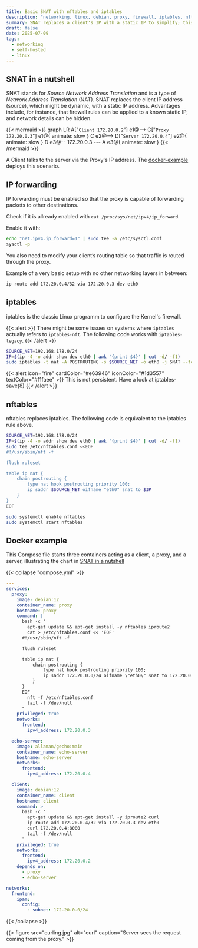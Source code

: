 ```yaml
---
title: Basic SNAT with nftables and iptables
description: "networking, linux, debian, proxy, firewall, iptables, nftables, snat"
summary: SNAT replaces a client's IP with a static IP to simplify; this can be set up using iptables or nftables, as shown in a Docker example.
draft: false
date: 2025-07-09
tags:
  - networking
  - self-hosted
  - linux
---
```


## SNAT in a nutshell

SNAT stands for _Source Network Address Translation_ and is a type of _Network Address Translation_ (NAT).
SNAT replaces the client IP address (source), which might be dynamic, with a static IP address.
Advantages include, for instance, that firewall rules can be applied to a known static IP, and network details can be hidden.

{{< mermaid >}}
graph LR
A["`Client
172.20.0.2`"] e1@--> C["`Proxy
172.20.0.3`"]
e1@{ animate: slow }
C e2@--> D["`Server
172.20.0.4`"]
e2@{ animate: slow }
D e3@-- 172.20.0.3 --- A
e3@{ animate: slow }
{{< /mermaid >}}

A Client talks to the server via the Proxy's IP address. The [docker-example](#docker-example) deploys this scenario.

## IP forwarding

IP forwarding must be enabled so that the proxy is capable of forwarding packets to other destinations.

Check if it is allready enabled with `cat /proc/sys/net/ipv4/ip_forward`.

Enable it with:

```sh
echo "net.ipv4.ip_forward=1" | sudo tee -a /etc/sysctl.conf
sysctl -p
```

You also need to modify your client’s routing table so that traffic is routed through the proxy.

Example of a very basic setup with no other networking layers in between:

```sh
ip route add 172.20.0.4/32 via 172.20.0.3 dev eth0
```

## iptables

iptables is the classic Linux programm to configure the Kernel's firewall.

{{< alert >}}
There might be some issues on systems where `iptables` actually refers to `iptables-nft`. The following code works with `iptables-legacy`.
{{< /alert >}}

```sh
SOURCE_NET=192.168.178.0/24
IP=$(ip -4 -o addr show dev eth0 | awk '{print $4}' | cut -d/ -f1)
sudo iptables -t nat -A POSTROUTING -s $SOURCE_NET -o eth0 -j SNAT --to-source $IP
```

{{< alert icon="fire" cardColor="#e63946" iconColor="#1d3557" textColor="#f1faee" >}}
This is not persistent. Have a look at iptables-save(8)
{{< /alert >}}

## nftables

nftables replaces iptables. The following code is equivalent to the iptables rule above.

```sh
SOURCE_NET=192.168.178.0/24
IP=$(ip -4 -o addr show dev eth0 | awk '{print $4}' | cut -d/ -f1)
sudo tee /etc/nftables.conf <<EOF
#!/usr/sbin/nft -f

flush ruleset

table ip nat {
    chain postrouting {
        type nat hook postrouting priority 100;
        ip saddr $SOURCE_NET oifname "eth0" snat to $IP
    }
}
EOF

sudo systemctl enable nftables
sudo systemctl start nftables
```

## Docker example

This Compose file starts three containers acting as a client, a proxy, and a server, illustrating the chart in [SNAT in a nutshell](#snat-in-a-nutshell)

{{< collapse "compose.yml" >}}

```yaml
---
services:
  proxy:
    image: debian:12
    container_name: proxy
    hostname: proxy
    command: |
      bash -c "
        apt-get update && apt-get install -y nftables iproute2
        cat > /etc/nftables.conf << 'EOF'
      #!/usr/sbin/nft -f

      flush ruleset

      table ip nat {
          chain postrouting {
              type nat hook postrouting priority 100;
              ip saddr 172.20.0.0/24 oifname \"eth0\" snat to 172.20.0.3
          }
      }
      EOF
        nft -f /etc/nftables.conf
        tail -f /dev/null
      "
    privileged: true
    networks:
      frontend:
        ipv4_address: 172.20.0.3

  echo-server:
    image: allaman/gecho:main
    container_name: echo-server
    hostname: echo-server
    networks:
      frontend:
        ipv4_address: 172.20.0.4

  client:
    image: debian:12
    container_name: client
    hostname: client
    command: >
      bash -c "
        apt-get update && apt-get install -y iproute2 curl
        ip route add 172.20.0.4/32 via 172.20.0.3 dev eth0
        curl 172.20.0.4:8080
        tail -f /dev/null
      "
    privileged: true
    networks:
      frontend:
        ipv4_address: 172.20.0.2
    depends_on:
      - proxy
      - echo-server

networks:
  frontend:
    ipam:
      config:
        - subnet: 172.20.0.0/24
```

{{< /collapse >}}

{{< figure
    src="curling.jpg"
    alt="curl"
    caption="Server sees the request coming from the proxy."
    >}}
